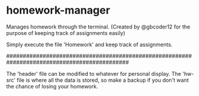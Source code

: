 # homework-manager
Manages homework through the terminal.
(Created by @gbcoder12 for the purpose of keeping track of assignments easily)

Simply execute the file 'Homework' and keep track of assignments.

#############################################################################################

The 'header' file can be modified to whatever for personal display.
The 'hw-src' file is where all the data is stored, so make a backup if you don't want the chance of losing your homework.
